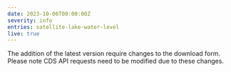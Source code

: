 ```yaml
---
date: 2023-10-06T00:00:00Z
severity: info
entries: satellite-lake-water-level
live: true
---
```


The addition of the latest version require changes to the download form. Please note CDS API requests need to be modified due to these changes.

